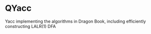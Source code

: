 # QYacc
Yacc implementing the algorithms in Dragon Book, including efficiently constructing LALR(1) DFA
